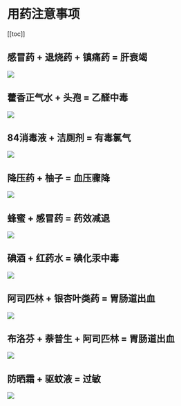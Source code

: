 
# 用药注意事项

[[toc]]


## 感冒药 + 退烧药 + 镇痛药 = 肝衰竭

![](./src/202501031/1.jpg)

## 藿香正气水 + 头孢 = 乙醛中毒

![](./src/202501031/2.jpg)

## 84消毒液 + 洁厕剂 = 有毒氯气

![](./src/202501031/3.jpg)

## 降压药 + 柚子 = 血压骤降

![](./src/202501031/4.jpg)

## 蜂蜜 + 感冒药 = 药效减退

![](./src/202501031/5.jpg)

## 碘酒 + 红药水 = 碘化汞中毒

![](./src/202501031/6.jpg)

## 阿司匹林 + 银杏叶类药 = 胃肠道出血

![](./src/202501031/7.jpg)

## 布洛芬 + 萘普生 + 阿司匹林 = 胃肠道出血

![](./src/202501031/8.jpg)

## 防晒霜 + 驱蚊液 = 过敏

![](./src/202501031/9.jpg)


